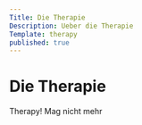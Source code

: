 ```yaml
---
Title: Die Therapie
Description: Ueber die Therapie
Template: therapy
published: true
---
```


# Die Therapie

Therapy! Mag nicht mehr
